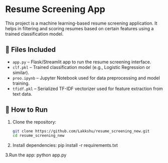 # Resume Screening App

This project is a machine learning-based resume screening application. It helps in filtering and scoring resumes based on certain features using a trained classification model.

## 📁 Files Included

- `app.py` – Flask/Streamlit app to run the resume screening interface.
- `clf.pkl` – Trained classification model (e.g., Logistic Regression or similar).
- `proo.ipynb` – Jupyter Notebook used for data preprocessing and model training.
- `tfidf.pkl` – Serialized TF-IDF vectorizer used for feature extraction from text data.

## 🚀 How to Run

1. Clone the repository:
   ```bash
   git clone https://github.com/Lakkshu/resume_screening_new.git
   cd resume_screening_new
2. Install dependencies:
  pip install -r requirements.txt


3.Run the app:
  python app.py
